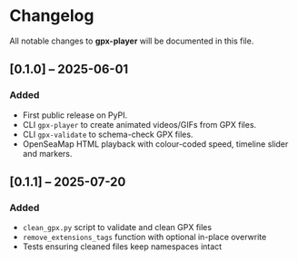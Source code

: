 # Changelog
All notable changes to **gpx-player** will be documented in this file.

## [0.1.0] – 2025-06-01
### Added
* First public release on PyPI.
* CLI `gpx-player` to create animated videos/GIFs from GPX files.
* CLI `gpx-validate` to schema-check GPX files.
* OpenSeaMap HTML playback with colour-coded speed, timeline slider and markers.

## [0.1.1] – 2025-07-20
### Added
* `clean_gpx.py` script to validate and clean GPX files
* `remove_extensions_tags` function with optional in-place overwrite
* Tests ensuring cleaned files keep namespaces intact
